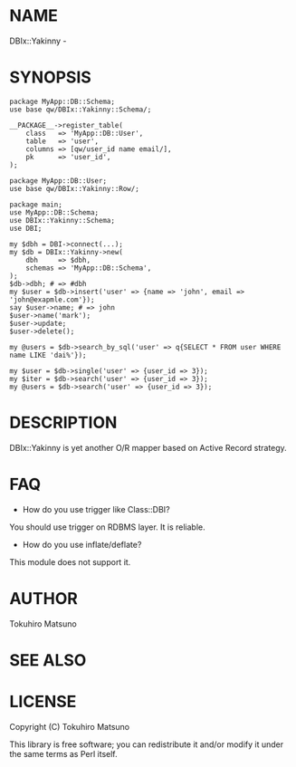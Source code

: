 # NAME

DBIx::Yakinny -

# SYNOPSIS

    package MyApp::DB::Schema;
    use base qw/DBIx::Yakinny::Schema/;

    __PACKAGE__->register_table(
        class   => 'MyApp::DB::User',
        table   => 'user',
        columns => [qw/user_id name email/],
        pk      => 'user_id',
    );

    package MyApp::DB::User;
    use base qw/DBIx::Yakinny::Row/;

    package main;
    use MyApp::DB::Schema;
    use DBIx::Yakinny::Schema;
    use DBI;

    my $dbh = DBI->connect(...);
    my $db = DBIx::Yakinny->new(
        dbh     => $dbh,
        schemas => 'MyApp::DB::Schema',
    );
    $db->dbh; # => #dbh
    my $user = $db->insert('user' => {name => 'john', email => 'john@exapmle.com'});
    say $user->name; # => john
    $user->name('mark');
    $user->update;
    $user->delete();

    my @users = $db->search_by_sql('user' => q{SELECT * FROM user WHERE name LIKE 'dai%'});

    my $user = $db->single('user' => {user_id => 3});
    my $iter = $db->search('user' => {user_id => 3});
    my @users = $db->search('user' => {user_id => 3});

# DESCRIPTION

DBIx::Yakinny is yet another O/R mapper based on Active Record strategy.

# FAQ

- How do you use trigger like Class::DBI?

You should use trigger on RDBMS layer. It is reliable.

- How do you use inflate/deflate?

This module does not support it.

# AUTHOR

Tokuhiro Matsuno <tokuhirom AAJKLFJEF GMAIL COM>

# SEE ALSO

# LICENSE

Copyright (C) Tokuhiro Matsuno

This library is free software; you can redistribute it and/or modify
it under the same terms as Perl itself.